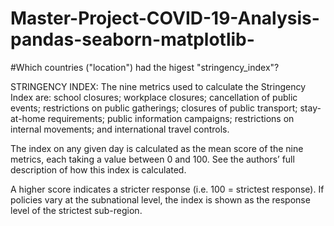 # Master-Project-COVID-19-Analysis-pandas-seaborn-matplotlib-

#Which countries ("location") had the higest "stringency_index"?

STRINGENCY INDEX: The nine metrics used to calculate the Stringency Index are: school closures; workplace closures; cancellation of public events; restrictions on public gatherings; closures of public transport; stay-at-home requirements; public information campaigns; restrictions on internal movements; and international travel controls.

The index on any given day is calculated as the mean score of the nine metrics, each taking a value between 0 and 100. See the authors’ full description of how this index is calculated.

A higher score indicates a stricter response (i.e. 100 = strictest response). If policies vary at the subnational level, the index is shown as the response level of the strictest sub-region.

